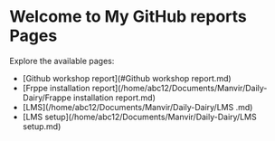 # Welcome to My GitHub reports Pages

Explore the available pages:

- [Github workshop report](#Github workshop report.md)
- [Frppe installation report](/home/abc12/Documents/Manvir/Daily-Dairy/Frappe installation report.md)
- [LMS](/home/abc12/Documents/Manvir/Daily-Dairy/LMS .md)
- [LMS setup](/home/abc12/Documents/Manvir/Daily-Dairy/LMS setup.md)




